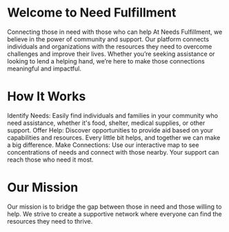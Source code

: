 # Welcome to Need Fulfillment
Connecting those in need with those who can help
At Needs Fulfillment, we believe in the power of community and support. Our platform connects individuals and organizations with the resources they need to overcome challenges and improve their lives. Whether you’re seeking assistance or looking to lend a helping hand, we’re here to make those connections meaningful and impactful.

# How It Works
Identify Needs: Easily find individuals and families in your community who need assistance, whether it's food, shelter, medical supplies, or other support.
Offer Help: Discover opportunities to provide aid based on your capabilities and resources. Every little bit helps, and together we can make a big difference.
Make Connections: Use our interactive map to see concentrations of needs and connect with those nearby. Your support can reach those who need it most.

# Our Mission
Our mission is to bridge the gap between those in need and those willing to help. We strive to create a supportive network where everyone can find the resources they need to thrive.
